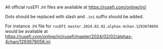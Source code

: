 All official rusEFI .ini files are available at https://rusefi.com/online/ini/

Dots should be replaced with slash and ``.ini`` suffix should be added.

For instance .ini file for ``rusEFI master.2024.02.02.alphax-4chan.1293678056`` 
would be available at https://rusefi.com/online/ini/rusefi/master/2024/02/02/alphax-4chan/1293678056.ini
